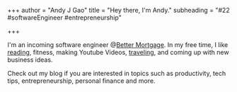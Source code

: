 +++
author = "Andy J Gao"
title = "Hey there, I'm Andy."
subheading = "#22 #softwareEngineer #entrepreneurship"

+++

I'm an incoming software engineer @[Better Mortgage](https://better.com/). In my free time, I like [reading](https://andyjgao.com/notes), fitness, making Youtube Videos, [traveling](https://itsamyandandy.xyz/), and coming up with new business ideas.

Check out my blog if you are interested in topics such as productivity, tech tips, entrepreneurship, personal finance and more.
